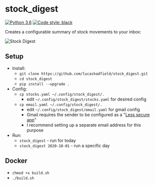 # stock_digest

[![Python 3.6](https://img.shields.io/badge/python-3.6+-blue.svg)](#)
[![Code style: black](https://img.shields.io/badge/code%20style-black-000000.svg)](https://github.com/psf/black)

Creates a configurable summary of stock movements to your inbox:

![Stock Digest](https://i.imgur.com/QaE9Ejq.png)

## Setup
- Install:
    - `git clone https://github.com/lucashadfield/stock_digest.git`
    - `cd stock_digest`
    - `pip install --upgrade .`
- Config:
    - `cp stocks.yaml ~/.config/stock_digest/.`
        - edit `~/.config/stock_digest/stocks.yaml` for desired config
    - `cp email.yaml ~/.config/stock_digest/.`
        - edit `~/.config/stock_digest/email.yaml` for gmail config
        - Gmail requires the sender to be configured as a "[Less secure app](https://support.google.com/accounts/answer/6010255?hl=en)"
        - I recommend setting up a separate email address for this purpose
- Run:
    - `stock_digest` - run for today
    - `stock_digest 2020-10-01` - run a specific day

## Docker
- `chmod +x build.sh`
- `./build.sh`